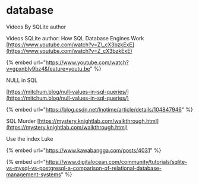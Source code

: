 # database

Videos By SQLite author

Videos SQLite author: How SQL Database Engines Work [https://www.youtube.com/watch?v=Z\_cX3bzkExE](https://www.youtube.com/watch?v=Z_cX3bzkExE)

{% embed url="https://www.youtube.com/watch?v=gpxnbly9bz4&feature=youtu.be" %}

NULL in SQL

[https://mitchum.blog/null-values-in-sql-queries/](https://mitchum.blog/null-values-in-sql-queries/)

{% embed url="https://blog.csdn.net/lnotime/article/details/104847946" %}

SQL Murder [https://mystery.knightlab.com/walkthrough.html](https://mystery.knightlab.com/walkthrough.html)

Use the index Luke

{% embed url="https://www.kawabangga.com/posts/4031" %}





{% embed url="https://www.digitalocean.com/community/tutorials/sqlite-vs-mysql-vs-postgresql-a-comparison-of-relational-database-management-systems" %}



